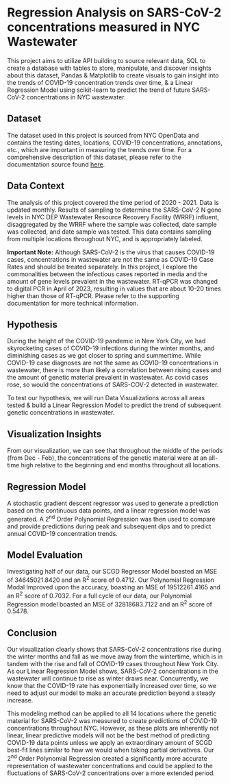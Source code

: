 # Regression Analysis on SARS-CoV-2 concentrations measured in NYC Wastewater

This project aims to utilize API building to source relevant data, SQL to create a database with tables to store, manipulate, and discover insights about this dataset, Pandas & Matplotlib to create visuals to gain insight into the trends of COVID-19 concentration trends over time, & a Linear Regression Model using scikit-learn to predict the trend of future SARS-CoV-2 concentrations in NYC wastewater.

## Dataset

The dataset used in this project is sourced from NYC OpenData and contains the testing dates, locations, COVID-19 concentrations, annotations, etc., which are important in measuring the trends over time. For a comprehensive description of this dataset, please refer to the documentation source found [here](https://data.cityofnewyork.us/Health/SARS-CoV-2-concentrations-measured-in-NYC-Wastewat/f7dc-2q9f).

## Data Context

The analysis of this project covered the time period of 2020 - 2021. Data is updated monthly. Results of sampling to determine the SARS-CoV-2 N gene levels in NYC DEP Wastewater Resource Recovery Facility (WRRF) influent, disaggregated by the WRRF where the sample was collected, date sample was collected, and date sample was tested. This data contains sampling from multiple locations throughout NYC, and is appropriately labeled.

**Important Note:** Although SARS-CoV-2 is the virus that causes COVID-19 cases, concentrations in wastewater are not the same as COVID-19 Case Rates and should be treated separately. In this project, I explore the commonalities between the infectious cases reported in media and the amount of gene levels prevalent in the wastewater. RT-qPCR was changed to digital PCR in April of 2023, resulting in values that are about 10-20 times higher than those of RT-qPCR. Please refer to the supporting documentation for more technical information.

## Hypothesis

During the height of the COVID-19 pandemic in New York City, we had skyrocketing cases of COVID-19 infections during the winter months, and diminishing cases as we got closer to spring and summertime. While COVID-19 case diagnoses are not the same as COVID-19 concentrations in wastewater, there is more than likely a correlation between rising cases and the amount of genetic material prevalent in wastewater. As covid cases rose, so would the concentrations of SARS-COV-2 detected in wastewater.

To test our hypothesis, we will run Data Visualizations across all areas tested & build a Linear Regression Model to predict the trend of subsequent genetic concentrations in wastewater.

## Visualization Insights

From our visualization, we can see that throughout the middle of the periods (from Dec - Feb), the concentrations of the genetic material were at an all-time high relative to the beginning and end months throughout all locations.

## Regression Model

A stochastic gradient descent regressor was used to generate a prediction based on the continuous data points, and a linear regression model was generated. A 2<sup>nd</sup> Order Polynomial Regression was then used to compare and provide predictions during peak and subsequent dips and to predict annual COVID-19 concentration trends.

## Model Evaluation

Investigating half of our data, our SCGD Regressor Model boasted an MSE of 34645021.8420 and an R<sup>2</sup> score of 0.4712. Our Polynomial Regression Modal Improved upon the accuracy, boasting an MSE of 19512261.4165 and an R<sup>2</sup> score of 0.7032. For a full cycle of our data, our Polynomial Regression model boasted an MSE of 32818683.7122 and an R<sup>2</sup> score of 0.5478.

## Conclusion

Our visualization clearly shows that SARS-CoV-2 concentrations rise during the winter months and fall as we move away from the wintertime, which is in tandem with the rise and fall of COVID-19 cases throughout New York City. As our Linear Regression Model shows, SARS-CoV-2 concentrations in the wastewater will continue to rise as winter draws near. Concurrently, we know that the COVID-19 rate has exponentially increased over time, so we need to adjust our model to make an accurate prediction beyond a steady increase.

This modeling method can be applied to all 14 locations where the genetic material for SARS-CoV-2 was measured to create predictions of COVID-19 concentrations throughout NYC. However, as these plots are inherently not linear, linear predictive models will not be the best method of predicting COVID-19 data points unless we apply an extraordinary amount of SCGD best-fit lines similar to how we would when taking partial derivatives. Our 2<sup>nd</sup> Order Polynomial Regression created a significantly more accurate representation of wastewater concentrations and could be applied to the fluctuations of SARS-CoV-2 concentrations over a more extended period.
